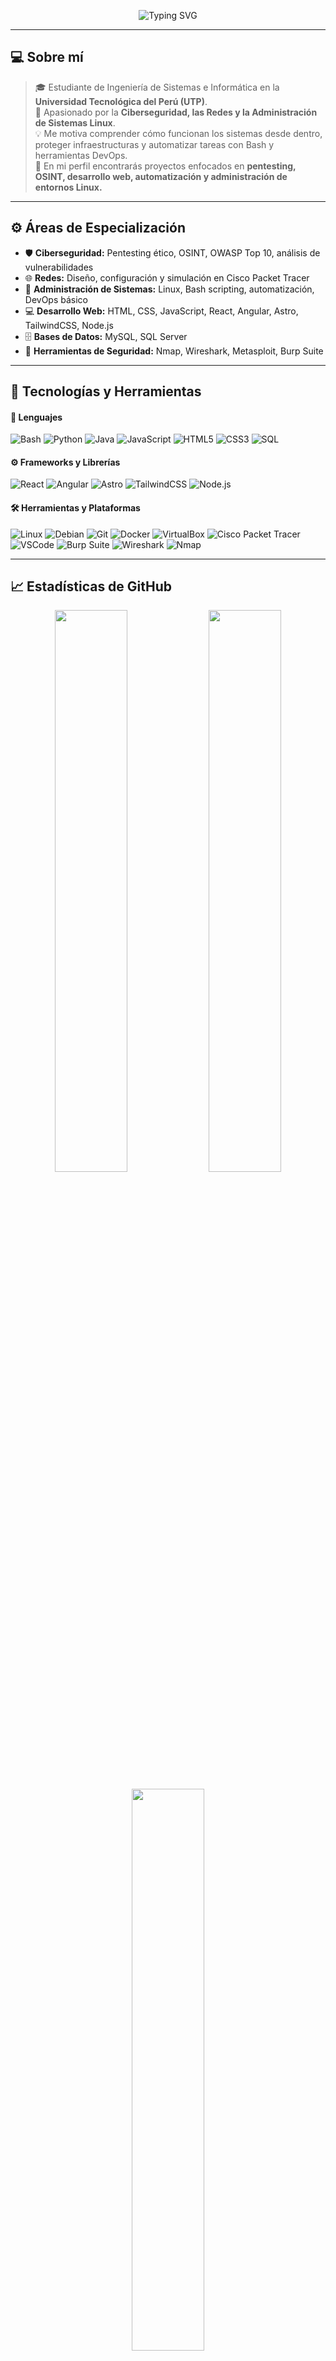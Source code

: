 <!-- Banner animado -->
<p align="center">
  <img src="https://readme-typing-svg.herokuapp.com?font=Fira+Code&size=26&duration=3000&pause=1000&color=00F5D4&center=true&vCenter=true&width=900&lines=👋+Hola%2C+soy+Darwin+Santamaría+(CodeDev);Estudiante+de+Ingeniería+de+Sistemas;Apasionado+por+la+Ciberseguridad+y+Redes;Administrador+de+Sistemas+en+formación;Desarrollador+Web+y+OSINT+Researcher" alt="Typing SVG" />
</p>

---

## 💻 Sobre mí
> 🎓 Estudiante de Ingeniería de Sistemas e Informática en la **Universidad Tecnológica del Perú (UTP)**.  
> 🧠 Apasionado por la **Ciberseguridad, las Redes y la Administración de Sistemas Linux**.  
> 💡 Me motiva comprender cómo funcionan los sistemas desde dentro, proteger infraestructuras y automatizar tareas con Bash y herramientas DevOps.  
> 🚀 En mi perfil encontrarás proyectos enfocados en **pentesting, OSINT, desarrollo web, automatización y administración de entornos Linux.**

---

## ⚙️ Áreas de Especialización

- 🛡️ **Ciberseguridad:** Pentesting ético, OSINT, OWASP Top 10, análisis de vulnerabilidades  
- 🌐 **Redes:** Diseño, configuración y simulación en Cisco Packet Tracer  
- 🧩 **Administración de Sistemas:** Linux, Bash scripting, automatización, DevOps básico  
- 💻 **Desarrollo Web:** HTML, CSS, JavaScript, React, Angular, Astro, TailwindCSS, Node.js  
- 🗄️ **Bases de Datos:** MySQL, SQL Server  
- 🧰 **Herramientas de Seguridad:** Nmap, Wireshark, Metasploit, Burp Suite  

---

## 🧰 Tecnologías y Herramientas

#### 💬 Lenguajes
![Bash](https://img.shields.io/badge/-Bash-000000?style=flat&logo=gnubash)
![Python](https://img.shields.io/badge/-Python-000000?style=flat&logo=python)
![Java](https://img.shields.io/badge/-Java-000000?style=flat&logo=openjdk)
![JavaScript](https://img.shields.io/badge/-JavaScript-000000?style=flat&logo=javascript)
![HTML5](https://img.shields.io/badge/-HTML5-000000?style=flat&logo=HTML5)
![CSS3](https://img.shields.io/badge/-CSS3-000000?style=flat&logo=css3)
![SQL](https://img.shields.io/badge/-SQL-000000?style=flat&logo=mysql)

#### ⚙️ Frameworks y Librerías
![React](https://img.shields.io/badge/-React-000000?style=flat&logo=react)
![Angular](https://img.shields.io/badge/-Angular-000000?style=flat&logo=angular)
![Astro](https://img.shields.io/badge/-Astro-000000?style=flat&logo=astro)
![TailwindCSS](https://img.shields.io/badge/-TailwindCSS-000000?style=flat&logo=tailwindcss)
![Node.js](https://img.shields.io/badge/-Node.js-000000?style=flat&logo=node.js)

#### 🛠️ Herramientas y Plataformas
![Linux](https://img.shields.io/badge/-Linux-000000?style=flat&logo=linux)
![Debian](https://img.shields.io/badge/-Debian-000000?style=flat&logo=debian)
![Git](https://img.shields.io/badge/-Git-000000?style=flat&logo=git)
![Docker](https://img.shields.io/badge/-Docker-000000?style=flat&logo=docker)
![VirtualBox](https://img.shields.io/badge/-VirtualBox-000000?style=flat&logo=virtualbox)
![Cisco Packet Tracer](https://img.shields.io/badge/-Cisco%20Packet%20Tracer-000000?style=flat&logo=cisco)
![VSCode](https://img.shields.io/badge/-VSCode-000000?style=flat&logo=visual-studio-code)
![Burp Suite](https://img.shields.io/badge/-Burp%20Suite-000000?style=flat&logo=burp-suite)
![Wireshark](https://img.shields.io/badge/-Wireshark-000000?style=flat&logo=wireshark)
![Nmap](https://img.shields.io/badge/-Nmap-000000?style=flat&logo=gnu)

---

## 📈 Estadísticas de GitHub

<p align="center">
  <img width="48%" src="https://github-readme-stats.vercel.app/api?username=1832Code&show_icons=true&theme=tokyonight&hide_border=true" />
  <img width="48%" src="https://github-readme-streak-stats.herokuapp.com/?user=1832Code&theme=tokyonight&hide_border=true" />
</p>

<p align="center">
  <img width="48%" src="https://github-readme-stats.vercel.app/api/top-langs/?username=1832Code&layout=compact&theme=tokyonight&hide_border=true" />
</p>

---

## 🌍 Conecta conmigo

<p align="center">
  <a href="https://www.linkedin.com/in/darwin-santamaria/" target="_blank"><img src="https://img.icons8.com/color/48/linkedin.png"/></a>
  <a href="mailto:redc24990@gmail.com"><img src="https://img.icons8.com/color/48/gmail-new.png"/></a>
  <a href="https://github.com/1832Code" target="_blank"><img src="https://img.icons8.com/fluency/48/github.png"/></a>
</p>

---

<p align="center">
  <img src="https://komarev.com/ghpvc/?username=1832Code&label=Profile+Views&color=0e75b6&style=flat" alt="visitas" />
</p>
